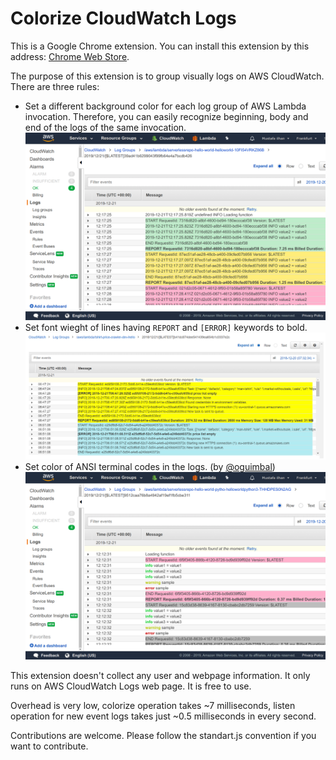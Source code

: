 Colorize CloudWatch Logs
========================

This is a Google Chrome extension. You can install this extension by this address: [Chrome Web Store](https://chrome.google.com/webstore/detail/colorize-cloudwatch-logs/fkagnmcbeokmapmcbecbcmpccmlbhkpl).

The purpose of this extension is to group visually logs on AWS CloudWatch. There are three rules:
- Set a different background color for each log group of AWS Lambda invocation. Therefore, you can easily recognize beginning, body and end of the logs of the same invocation.
![Grouping AWS Lambda log](assets/screen1_1280x800.png)
- Set font wieght of lines having `REPORT` and `[ERROR]` keywords to bold.
![Bold REPORT and ERROR log](assets/bold.png)
- Set color of ANSI terminal codes in the logs. (by [@oguimbal](https://github.com/oguimbal))
![Colorized ANSI terminal codes](assets/screen3_1280x800.png)

This extension doesn't collect any user and webpage information. It only runs on AWS CloudWatch Logs web page. It is free to use.

Overhead is very low, colorize operation takes ~7 milliseconds, listen operation for new event logs takes just ~0.5 milliseconds in every second.

Contributions are welcome. Please follow the standart.js convention if you want to contribute.